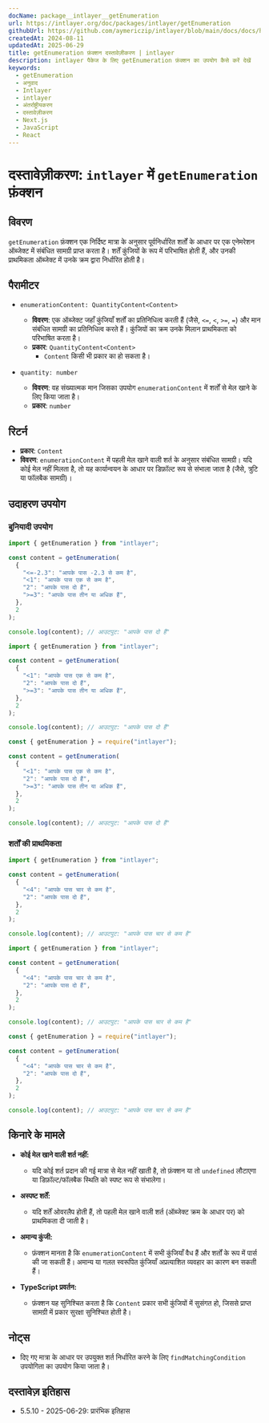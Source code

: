 ```yaml
---
docName: package__intlayer__getEnumeration
url: https://intlayer.org/doc/packages/intlayer/getEnumeration
githubUrl: https://github.com/aymericzip/intlayer/blob/main/docs/docs/hi/packages/intlayer/getEnumeration.md
createdAt: 2024-08-11
updatedAt: 2025-06-29
title: getEnumeration फ़ंक्शन दस्तावेज़ीकरण | intlayer
description: intlayer पैकेज के लिए getEnumeration फ़ंक्शन का उपयोग कैसे करें देखें
keywords:
  - getEnumeration
  - अनुवाद
  - Intlayer
  - intlayer
  - अंतर्राष्ट्रीयकरण
  - दस्तावेज़ीकरण
  - Next.js
  - JavaScript
  - React
---
```


# दस्तावेज़ीकरण: `intlayer` में `getEnumeration` फ़ंक्शन

## विवरण

`getEnumeration` फ़ंक्शन एक निर्दिष्ट मात्रा के अनुसार पूर्वनिर्धारित शर्तों के आधार पर एक एनेमरेशन ऑब्जेक्ट में संबंधित सामग्री प्राप्त करता है। शर्तें कुंजियों के रूप में परिभाषित होती हैं, और उनकी प्राथमिकता ऑब्जेक्ट में उनके क्रम द्वारा निर्धारित होती है।

## पैरामीटर

- `enumerationContent: QuantityContent<Content>`

  - **विवरण**: एक ऑब्जेक्ट जहाँ कुंजियाँ शर्तों का प्रतिनिधित्व करती हैं (जैसे, `<=`, `<`, `>=`, `=`) और मान संबंधित सामग्री का प्रतिनिधित्व करते हैं। कुंजियों का क्रम उनके मिलान प्राथमिकता को परिभाषित करता है।
  - **प्रकार**: `QuantityContent<Content>`
    - `Content` किसी भी प्रकार का हो सकता है।

- `quantity: number`

  - **विवरण**: वह संख्यात्मक मान जिसका उपयोग `enumerationContent` में शर्तों से मेल खाने के लिए किया जाता है।
  - **प्रकार**: `number`

## रिटर्न

- **प्रकार**: `Content`
- **विवरण**: `enumerationContent` में पहली मेल खाने वाली शर्त के अनुसार संबंधित सामग्री। यदि कोई मेल नहीं मिलता है, तो यह कार्यान्वयन के आधार पर डिफ़ॉल्ट रूप से संभाला जाता है (जैसे, त्रुटि या फॉलबैक सामग्री)।

## उदाहरण उपयोग

### बुनियादी उपयोग

```typescript codeFormat="typescript"
import { getEnumeration } from "intlayer";

const content = getEnumeration(
  {
    "<=-2.3": "आपके पास -2.3 से कम है",
    "<1": "आपके पास एक से कम है",
    "2": "आपके पास दो हैं",
    ">=3": "आपके पास तीन या अधिक हैं",
  },
  2
);

console.log(content); // आउटपुट: "आपके पास दो हैं"
```

```javascript codeFormat="esm"
import { getEnumeration } from "intlayer";

const content = getEnumeration(
  {
    "<1": "आपके पास एक से कम है",
    "2": "आपके पास दो हैं",
    ">=3": "आपके पास तीन या अधिक हैं",
  },
  2
);

console.log(content); // आउटपुट: "आपके पास दो हैं"
```

```javascript codeFormat="commonjs"
const { getEnumeration } = require("intlayer");

const content = getEnumeration(
  {
    "<1": "आपके पास एक से कम है",
    "2": "आपके पास दो हैं",
    ">=3": "आपके पास तीन या अधिक हैं",
  },
  2
);

console.log(content); // आउटपुट: "आपके पास दो हैं"
```

### शर्तों की प्राथमिकता

```typescript codeFormat="typescript"
import { getEnumeration } from "intlayer";

const content = getEnumeration(
  {
    "<4": "आपके पास चार से कम है",
    "2": "आपके पास दो हैं",
  },
  2
);

console.log(content); // आउटपुट: "आपके पास चार से कम है"
```

```javascript codeFormat="esm"
import { getEnumeration } from "intlayer";

const content = getEnumeration(
  {
    "<4": "आपके पास चार से कम है",
    "2": "आपके पास दो हैं",
  },
  2
);

console.log(content); // आउटपुट: "आपके पास चार से कम है"
```

```javascript codeFormat="commonjs"
const { getEnumeration } = require("intlayer");

const content = getEnumeration(
  {
    "<4": "आपके पास चार से कम है",
    "2": "आपके पास दो हैं",
  },
  2
);

console.log(content); // आउटपुट: "आपके पास चार से कम है"
```

## किनारे के मामले

- **कोई मेल खाने वाली शर्त नहीं:**

  - यदि कोई शर्त प्रदान की गई मात्रा से मेल नहीं खाती है, तो फ़ंक्शन या तो `undefined` लौटाएगा या डिफ़ॉल्ट/फॉलबैक स्थिति को स्पष्ट रूप से संभालेगा।

- **अस्पष्ट शर्तें:**

  - यदि शर्तें ओवरलैप होती हैं, तो पहली मेल खाने वाली शर्त (ऑब्जेक्ट क्रम के आधार पर) को प्राथमिकता दी जाती है।

- **अमान्य कुंजी:**

  - फ़ंक्शन मानता है कि `enumerationContent` में सभी कुंजियाँ वैध हैं और शर्तों के रूप में पार्स की जा सकती हैं। अमान्य या गलत स्वरूपित कुंजियाँ अप्रत्याशित व्यवहार का कारण बन सकती हैं।

- **TypeScript प्रवर्तन:**
  - फ़ंक्शन यह सुनिश्चित करता है कि `Content` प्रकार सभी कुंजियों में सुसंगत हो, जिससे प्राप्त सामग्री में प्रकार सुरक्षा सुनिश्चित होती है।

## नोट्स

- दिए गए मात्रा के आधार पर उपयुक्त शर्त निर्धारित करने के लिए `findMatchingCondition` उपयोगिता का उपयोग किया जाता है।

## दस्तावेज़ इतिहास

- 5.5.10 - 2025-06-29: प्रारंभिक इतिहास
